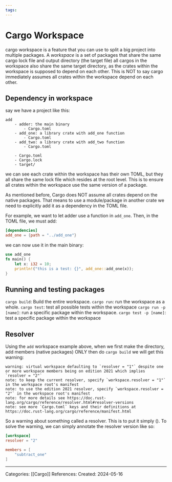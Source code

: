 ```yaml
---
tags:
---
```

# Cargo Workspace
cargo workspace is a feature that you can use to split a big project into multiple packages.
A _workspace_ is a set of packages that share the same cargo lock file and output directory (the target file) all cargos in the workspace also share the same target directory, as the crates within the workspace is supposed to depend on each other.
This is NOT to say cargo immediately assumes all crates within the workspace depend on each other.

## Dependency in workspace
say we have a project like this:
```
add
	- adder: the main binary
		- Cargo.toml
	- add_one: a library crate with add_one function
		- Cargo.toml
	- add_two: a library crate with add_two function
		- Cargo.toml

	- Cargo.toml
	- Cargo.lock
	- target/
```
we can see each crate within the workspace has their own TOML, but they all share the same lock file which resides at the root level. This is to ensure all crates within the workspace use the same version of a package.

As mentioned before, Cargo does NOT assume all crates depend on the native packages. That means to use a module/package in another crate we need to explicitly add it as a dependency in the TOML file.

For example, we want to let adder use a function in ```add_one```. Then, in the TOML file, we must add:
``` toml
[dependencies] 
add_one = {path = "../add_one"}
```
we can now use it in the main binary:

``` rust
use add_one
fn main() {
	let x: i32 = 10;
	println!("this is a test: {}", add_one::add_one(x));
}
```

## Running and testing packages
```cargo build```: Build the entire workspace.
```cargo run```: run the workspace as a whole.
```cargo test```: test all possible tests within the workspace
```cargo run -p [name]```: run a specific package within the workspace.
```cargo test -p [name]```: test a specific package within the workspace

## Resolver
Using the ```add``` workspace example above, when we first make the directory, add members (native packages) ONLY then do ```cargo build``` we will get this warning:

```
warning: virtual workspace defaulting to `resolver = "1"` despite one or more workspace members being on edition 2021 which implies `resolver = "2"`
note: to keep the current resolver, specify `workspace.resolver = "1"` in the workspace root's manifest
note: to use the edition 2021 resolver, specify `workspace.resolver = "2"` in the workspace root's manifest
note: for more details see https://doc.rust-lang.org/cargo/reference/resolver.html#resolver-versions
note: see more `Cargo.toml` keys and their definitions at https://doc.rust-lang.org/cargo/reference/manifest.html
```

So a warning about something called a resolver. This is to put it simply ().
To solve the warning, we can simply annotate the resolver version like so:

``` toml
[workspace]
resolver = "2"

members = [
	"subtract_one"
]
```



---
Categories: [[Cargo]]
References:
Created: 2024-05-16
